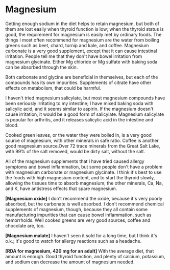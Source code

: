 # Magnesium

Getting enough sodium in the diet helps to retain magnesium, but both of them are lost easily when thyroid function is low; when the thyroid status is good, the requirement for magnesium is easily met by ordinary foods. The things I most often recommend for magnesium are the water from boiling greens such as beet, chard, turnip and kale, and coffee. Magnesium carbonate is a very good supplement, except that it can cause intestinal irritation. People tell me that they don't have bowel irritation from magnesium glycinate. Either Mg chloride or Mg sulfate with baking soda can be absorbed through the skin.

Both carbonate and glycine are beneficial in themselves, but each of the compounds has its own impurities. Supplements of citrate have other effects on metabolism, that could be harmful.

I haven't tried magnesium salicylate, but most magnesium compounds have been seriously irritating to my intestine; I have mixed baking soda with salicylic acid, and it seems similar to aspirin. If the magnesium doesn't cause irritation, it would be a good form of salicylate. Magnesium salicylate is popular for arthritis, and it releases salicylic acid in the intestine and blood.

Cooked green leaves, or the water they were boiled in, is a very good source of magnesium, with other minerals in safe ratio. Coffee is another good magnesium source.Over 72 trace minerals from the Great Salt Lake, with 99% of the salt removed, would be dirty salt, without the salt.

All of the magnesium supplements that I have tried caused allergy symptoms and bowel inflammation, but some people don't have a problem with magnesium carbonate or magnesium glycinate. I think it's best to use the foods with high magnesium content, and to start the thyroid slowly, allowing the tissues time to absorb magnesium; the other minerals, Ca, Na, and K, have antistress effects that spare magnesium. 

**[Magnesium oxide]**
I don't recommend the oxide, because it's very poorly absorbed, but the carbonate is well absorbed. I don't recommend chemical supplements of magnesium, though, because they all contain some manufacturing impurities that can cause bowel inflammation, such as hemorrhoids. Well cooked greens are very good sources, coffee and chocolate are, too.

**[Magnesium malate]**
I haven't seen it sold for a long time, but I think it's o.k.; it's good to watch for allergy reactions such as a headache.

**[RDA for magnesium, 420 mg for an adult]**
With the average diet, that amount is enough. Good thyroid function, and plenty of calcium, potassium, and sodium can decrease the amount of magnesium needed.
